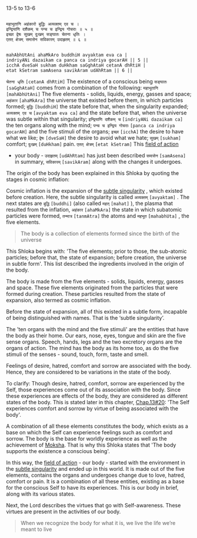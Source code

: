 ## <a name='_5_to_6'></a>
13-5 to 13-6


```shloka-sa

महाभूतानि अहंकारो बुद्धिः अव्यक्तम् एव च ।
इन्द्रियाणि दशैकम् च पन्च च इन्द्रिय गोचराः ॥ ५ ॥
इच्छा द्वेषः सुखम् दुःखम् सङ्घातः चेतना धृतिः ।
एतत् क्षेत्रम् समासेन सविकारम् उदाहृतम् ॥ ६ ॥

```
```shloka-sa-hk

mahAbhUtAni ahaMkAro buddhiH avyaktam eva ca |
indriyANi dazaikam ca panca ca indriya gocarAH || 5 ||
icchA dveSaH sukham duHkham saGghAtaH cetanA dhRtiH |
etat kSetram samAsena savikAram udAhRtam || 6 ||

```

`चेतना धृतिः` `[cetanA dhRtiH]` The existence of a conscious being `सङ्घातः` `[saGghAtaH]` comes from a combination of the following:
`महाभूतानि` `[mahAbhUtAni]`
The five elements - solids, liquids, energy, gasses and space;
`अहंकार` `[ahaMkAra]` the universe that existed before them, in which particles formed;
`बुद्धिः` `[buddhiH]` the state before that, when the singularity expanded;
`अव्यक्तम् एव च` `[avyaktam eva ca]` and the state before that, when the universe was subtle within that singularity;
`इन्द्रियाणि दशैकम् च` `[indriyANi dazaikam ca]` the ten organs along with the mind;
`पन्च च इन्द्रिय गोचराः` `[panca ca indriya gocarAH]` and the five stimuli of the organs;
`इच्छा` `[icchA]` the desire to have what we like;
`द्वेषः` `[dveSaH]` the desire to avoid what we hate;
`सुखम्` `[sukham]` comfort; `दुःखम्` `[duHkham]` pain.
`एतत् क्षेत्रम्` `[etat kSetram]` This 
[field of action](13-1.md#field_and_knower_of_field)
 - your body - `उदाहृतम्` `[udAhRtam]` has just been described `समासेन` `[samAsena]` in summary, `सविकारम्` `[savikAram]` along with the changes it undergoes.

The origin of the body has been explained in this Shloka by quoting the stages in cosmic inflation: 

<a name='CosmicInflation_stages'></a>
Cosmic inflation is the expansion of the 
[subtle singularity](subtle_singularity)
, which existed before creation. Here, the subtle singularity is called 
`अव्यक्तम्` `[avyaktam]`
. The next states are 
`बुद्धि` `[buddhi]`
 (also called 
`महत्` `[mahat]`
), the plasma that resulted from the inflation, 
`अहंकार` `[ahaMkAra]`
 the state in which subatomic particles were formed, 
`तन्मात्र` `[tanmAtra]`
 the atoms and 
`महभूत` `[mahabhUta]` ,
the five elements.

<a name='applnote_180'></a>
> The body is a collection of elements formed since the birth of the universe

This Shloka begins with: 'The five elements; prior to those, the sub-atomic particles; before that, the state of expansion; before creation, the universe in subtle form'. This list described the ingredients involved in the origin of the body.

<a name='five_elements'></a>
The body is made from the five elements - solids, liquids, energy, gasses and space. These five elements originated from the particles that were formed during creation. These particles resulted from the state of expansion, also termed as cosmic inflation. 

<a name='subtle_singularity'></a>
Before the state of expansion, all of this existed in a subtle form, incapable of being distinguished with names. That is the ‘subtle singularity’.

The 'ten organs with the mind and the five stimuli' are the entities that have the body as their home. Our ears, nose, eyes, tongue and skin are the five sense organs. Speech, hands, legs and the two excretory organs are the organs of action. The mind has the body as its home too, as do the five stimuli of the senses - sound, touch, form, taste and smell.

Feelings of desire, hatred, comfort and sorrow are associated with the body. Hence, they are considered to be variations in the state of the body.

To clarify: Though desire, hatred, comfort, sorrow are experienced by the Self, those experiences come out of its association with the body. Since these experiences are effects of the body, they are considered as different states of the body. This is stated later in this chapter, 
[Chap.13#20](13-20.md): 'The Self experiences comfort and sorrow by virtue of being associated with the body'. 

A combination of all these elements constitutes the body, which exists as a base on which the Self can experience feelings such as comfort and sorrow. The body is the base for worldly experience as well as the achievement of 
[Moksha](Moksha). That is why this Shloka states that 'The body supports the existence a conscious being'.

In this way, the 
[field of action](13-1.md#field_and_knower_of_field) - our body - started with the environment in the 
[subtle singularity](subtle_singularity)
and ended up in this world. It is made out of the five elements, contains the organs and undergoes change due to love, hatred, comfort or pain. It is a combination of all these entities, existing as a base for the conscious Self to have its experiences. This is our body in brief, along with its various states.

Next, the Lord describes the virtues that go with Self-awareness. These virtues are present in the activities of our body.

<a name='applnote_181'></a>
> When we recognize the body for what it is, we live the life we’re meant to live
